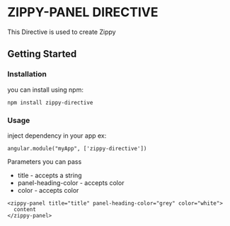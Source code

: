 # ZIPPY-PANEL DIRECTIVE

This Directive is used to create Zippy


## Getting Started

### Installation
you can install using npm:
```
npm install zippy-directive

```

### Usage
inject dependency in your app ex:
```
angular.module("myApp", ['zippy-directive'])

```
Parameters you can pass
* title - accepts a string
* panel-heading-color - accepts color
* color - accepts color
```
<zippy-panel title="title" panel-heading-color="grey" color="white">
  content
</zippy-panel>
```

